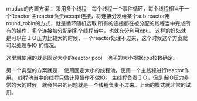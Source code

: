 ｍuduo的内置方案：
采用多个线程　每个线程一个事件循环，每个线程相当于一个Reactor
主reactor负责accept连接，将连接分发给某个sub reactor用round_robin的方式，就是循环随机选取
所有的连接都在被分配的线程当中完成所有的操作，多个连接被分配到多个线程当中，也就充分利用cpu。
这样的好处就是可以在ＩＯ压力比较大的时候，一个reactor处理不过来，这个时候这个方案就可以处理多IO 的情况。

这里就使用的就是固定大小的reactor pool　池子的大小根据cpu核数确定。



另一个典型的方案就是：
使用固定大小的线程池，使用一个主线程进行reactor作用。
线程池当中的线程只做计算操作不做IO。
主线程负责ＩＯ，但是当IO压力非常的大的时候　就会带来的问题就是一个线程负责不过来。上面的模式就非常的试用。
